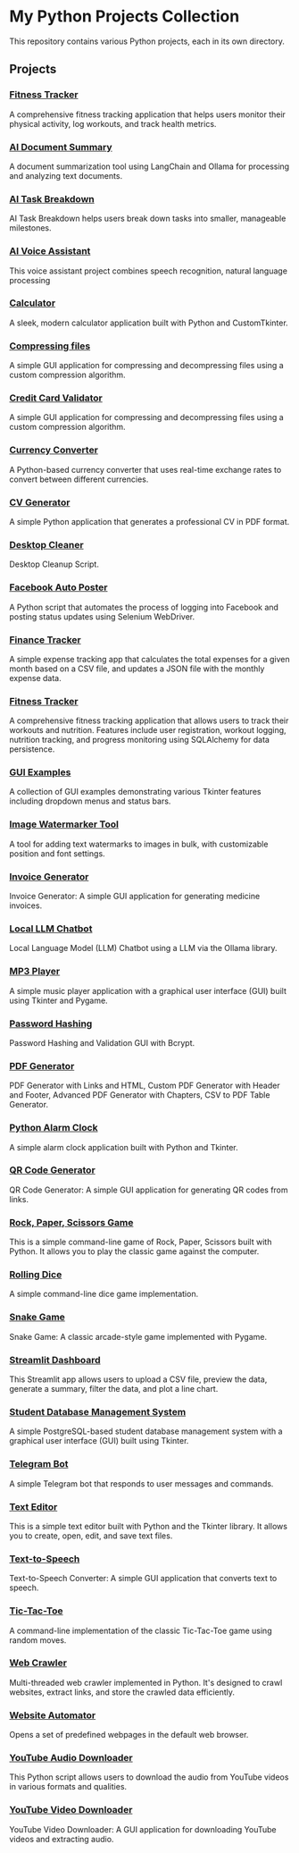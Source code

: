 # My Python Projects Collection

This repository contains various Python projects, each in its own directory.

## Projects

### [Fitness Tracker](https://github.com/dimipash/Python_projects/tree/main/fitness_tracker)

A comprehensive fitness tracking application that helps users monitor their physical activity, log workouts, and track health metrics.

### [AI Document Summary](https://github.com/dimipash/Python_projects/tree/main/ai_doc_summary)

A document summarization tool using LangChain and Ollama for processing and analyzing text documents.

### [AI Task Breakdown](https://github.com/dimipash/Python_projects/tree/main/ai_task_breakdown)

AI Task Breakdown helps users break down tasks into smaller, manageable milestones.

### [AI Voice Assistant](https://github.com/dimipash/Python_projects/tree/main/ai_voice_assistant)

This voice assistant project combines speech recognition, natural language processing

### [Calculator](https://github.com/dimipash/Python_projects/tree/main/calculator)

A sleek, modern calculator application built with Python and CustomTkinter.

### [Compressing files](https://github.com/dimipash/Python_projects/tree/main/compressing_files)

A simple GUI application for compressing and decompressing files using a custom compression algorithm.

### [Credit Card Validator](https://github.com/dimipash/Python_projects/tree/main/credit_card_validator)

A simple GUI application for compressing and decompressing files using a custom compression algorithm.

### [Currency Converter](https://github.com/dimipash/Python_projects/tree/main/currency_converter)

A Python-based currency converter that uses real-time exchange rates to convert between different currencies.

### [CV Generator](https://github.com/dimipash/Python_projects/tree/main/cv_generator)

A simple Python application that generates a professional CV in PDF format.

### [Desktop Cleaner](https://github.com/dimipash/Python_projects/tree/main/desktop_cleaner)

Desktop Cleanup Script.

### [Facebook Auto Poster](https://github.com/dimipash/Python_projects/tree/main/facebook_auto_poster)

A Python script that automates the process of logging into Facebook and posting status updates using Selenium WebDriver.

### [Finance Tracker](https://github.com/dimipash/Python_projects/tree/main/finance_tracker)

A simple expense tracking app that calculates the total expenses for a given month based on a CSV file,
and updates a JSON file with the monthly expense data.

### [Fitness Tracker](https://github.com/dimipash/Python_projects/tree/main/fitness_tracker)

A comprehensive fitness tracking application that allows users to track their workouts and nutrition. Features include user registration, workout logging, nutrition tracking, and progress monitoring using SQLAlchemy for data persistence.

### [GUI Examples](https://github.com/dimipash/Python_projects/tree/main/gui)

A collection of GUI examples demonstrating various Tkinter features including dropdown menus and status bars.

### [Image Watermarker Tool](https://github.com/dimipash/Python_projects/tree/main/image_watermarker_tool)

A tool for adding text watermarks to images in bulk, with customizable position and font settings.

### [Invoice Generator](https://github.com/dimipash/Python_projects/tree/main/invoice_generator)

Invoice Generator: A simple GUI application for generating medicine invoices.

### [Local LLM Chatbot](https://github.com/dimipash/Python_projects/tree/main/local_llm)

Local Language Model (LLM) Chatbot using a LLM via the Ollama library.

### [MP3 Player](https://github.com/dimipash/Python_projects/tree/main/mp3_player)

A simple music player application with a graphical user interface (GUI) built using Tkinter and Pygame.

### [Password Hashing](https://github.com/dimipash/Python_projects/tree/main/password_hashing)

Password Hashing and Validation GUI with Bcrypt.

### [PDF Generator](https://github.com/dimipash/Python_projects/tree/main/pdf)

PDF Generator with Links and HTML, Custom PDF Generator with Header and Footer, Advanced PDF Generator with Chapters, CSV to PDF Table Generator.

### [Python Alarm Clock](https://github.com/dimipash/Python_projects/tree/main/alarm_clock)

A simple alarm clock application built with Python and Tkinter.

### [QR Code Generator](https://github.com/dimipash/Python_projects/tree/main/qr_code_generator)

QR Code Generator: A simple GUI application for generating QR codes from links.

### [Rock, Paper, Scissors Game](https://github.com/dimipash/Python_projects/tree/main/rock_paper_scissors)

This is a simple command-line game of Rock, Paper, Scissors built with Python. It allows you to play the classic game against the computer.

### [Rolling Dice](https://github.com/dimipash/Python_projects/tree/main/rolling_dice)

A simple command-line dice game implementation.

### [Snake Game](https://github.com/dimipash/Python_projects/tree/main/snake)

Snake Game: A classic arcade-style game implemented with Pygame.

### [Streamlit Dashboard](https://github.com/dimipash/Python_projects/tree/main/web_app)

This Streamlit app allows users to upload a CSV file, preview the data, generate a summary, filter the data, and plot a line chart.

### [Student Database Management System](https://github.com/dimipash/Python_projects/tree/main/database_app)

A simple PostgreSQL-based student database management system with a graphical user interface (GUI) built using Tkinter.

### [Telegram Bot](https://github.com/dimipash/Python_projects/tree/main/telegram_bot)

A simple Telegram bot that responds to user messages and commands.

### [Text Editor](https://github.com/dimipash/Python_projects/tree/main/text_editor)

This is a simple text editor built with Python and the Tkinter library. It allows you to create, open, edit, and save text files.

### [Text-to-Speech](https://github.com/dimipash/Python_projects/tree/main/text_to_speech)

Text-to-Speech Converter: A simple GUI application that converts text to speech.

### [Tic-Tac-Toe](https://github.com/dimipash/Python_projects/tree/main/tic_tac_toe)

A command-line implementation of the classic Tic-Tac-Toe game using random moves.

### [Web Crawler](https://github.com/dimipash/Python_projects/tree/main/web_crawler)

Multi-threaded web crawler implemented in Python. It's designed to crawl websites, extract links, and store the crawled data efficiently.

### [Website Automator](https://github.com/dimipash/Python_projects/tree/main/website_automator)

Opens a set of predefined webpages in the default web browser.

### [YouTube Audio Downloader](https://github.com/dimipash/Python_projects/tree/main/youtube_audio_downloader)

This Python script allows users to download the audio from YouTube videos in various formats and qualities.

### [YouTube Video Downloader](https://github.com/dimipash/Python_projects/tree/main/youtube_video_downloader)

YouTube Video Downloader: A GUI application for downloading YouTube videos and extracting audio.
